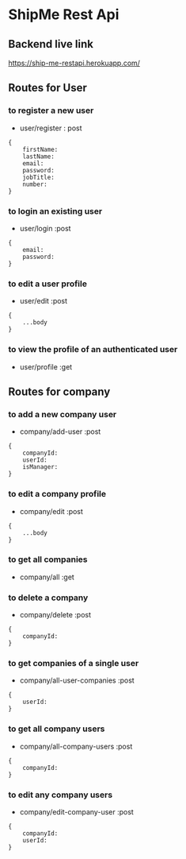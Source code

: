 # ShipMe Rest Api

## Backend live link

https://ship-me-restapi.herokuapp.com/

## Routes for User

### to register a new user

- user/register : post

```
{
    firstName:
    lastName:
    email:
    password:
    jobTitle:
    number:
}
```

### to login an existing user

- user/login :post

```
{
    email:
    password:
}
```

### to edit a user profile

- user/edit :post

```
{
    ...body
}
```

### to view the profile of an authenticated user

- user/profile :get

## Routes for company

### to add a new company user

- company/add-user :post

```
{
    companyId:
    userId:
    isManager:
}
```

### to edit a company profile

- company/edit :post

```
{
    ...body
}
```

### to get all companies

- company/all :get

### to delete a company

- company/delete :post

```
{
    companyId:
}
```

### to get companies of a single user

- company/all-user-companies :post

```
{
    userId:
}
```

### to get all company users

- company/all-company-users :post

```
{
    companyId:
}
```

### to edit any company users

- company/edit-company-user :post

```
{
    companyId:
    userId:
}
```
